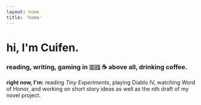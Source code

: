 ```yaml
---
layout: home
title: 'home'
---
```


# hi, I'm Cuifen.

### reading, writing, gaming in 🇸🇬 ☕ above all, drinking coffee.

**right now, I'm:** reading *Tiny Experiments*, playing Diablo IV, watching Word of Honor, and working on short story ideas as well as the nth draft of my novel project.
